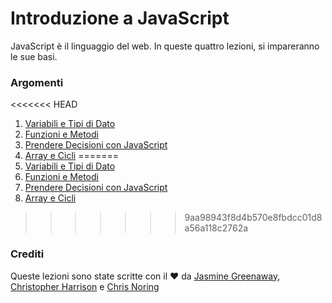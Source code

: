 # Introduzione a JavaScript

JavaScript è il linguaggio del web. In queste quattro lezioni, si impareranno le sue basi.

### Argomenti

<<<<<<< HEAD
1. [Variabili e Tipi di Dato](1-data-types/translations/README.it.md)
2. [Funzioni e Metodi](2-functions-methods/translations/README.it.md)
3. [Prendere Decisioni con JavaScript](3-making-decisions/translations/README.it.md)
4. [Array e Cicli](4-arrays-loops/translations/README.it.md)
=======
1. [Variabili e Tipi di Dato](../1-data-types/translations/README.it.md)
2. [Funzioni e Metodi](../2-functions-methods/translations/README.it.md)
3. [Prendere Decisioni con JavaScript](../3-making-decisions/translations/README.it.md)
4. [Array e Cicli](../4-arrays-loops/translations/README.it.md)
>>>>>>> 9aa98943f8d4b570e8fbdcc01d8a56a118c2762a

### Crediti

Queste lezioni sono state scritte con il  ♥️ da [Jasmine Greenaway](https://twitter.com/paladique), [Christopher Harrison](https://twitter.com/geektrainer) e [Chris Noring](https://twitter.com/chris_noring)